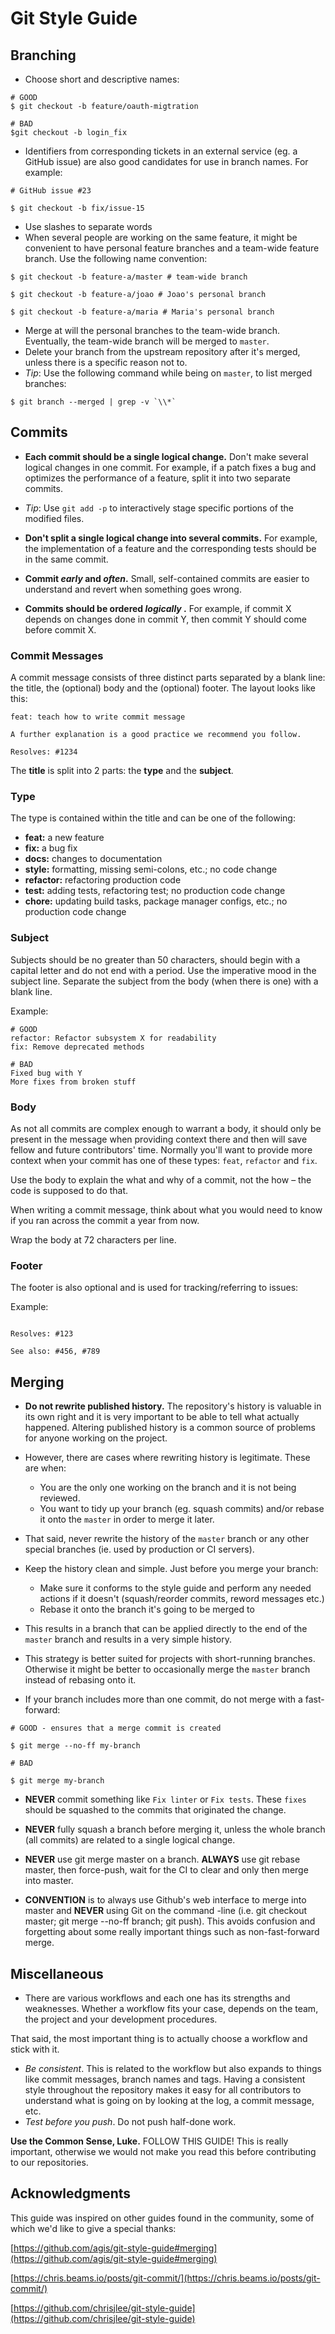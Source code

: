 # Git Style Guide

## Branching

- Choose short and descriptive names:

```
# GOOD
$ git checkout -b feature/oauth-migtration

# BAD
$git checkout -b login_fix
```

- Identifiers from corresponding tickets in an external service (eg. a GitHub issue) are also good candidates for use in branch names. For example:

```
# GitHub issue #23

$ git checkout -b fix/issue-15
```

- Use slashes to separate words
- When several people are working on the same feature, it might be convenient to have personal feature branches and a team-wide feature branch. Use the following name convention:

```
$ git checkout -b feature-a/master # team-wide branch

$ git checkout -b feature-a/joao # Joao's personal branch

$ git checkout -b feature-a/maria # Maria's personal branch
```

- Merge at will the personal branches to the team-wide branch. Eventually, the team-wide branch will be merged to `master`.
- Delete your branch from the upstream repository after it's merged, unless there is a specific reason not to. 
- _Tip_: Use the following command while being on `master`, to list merged branches:
```
$ git branch --merged | grep -v `\\*`
```

## Commits

- **Each commit should be a single logical change.** Don't make several logical changes in one commit. For example, if a patch fixes a bug and optimizes the performance of a feature, split it into two separate commits.

- _Tip_: Use `git add -p` to interactively stage specific portions of the modified files.

- **Don't split a single logical change into several commits.** For example, the implementation of a feature and the corresponding tests should be in the same commit.

- **Commit _early_ and _often_.**  Small, self-contained commits are easier to understand and revert when something goes wrong.

- **Commits should be ordered _logically_ .**  For example, if commit X depends on changes done in commit Y, then commit Y should come before commit X.

### Commit Messages

A commit message consists of three distinct parts separated by a blank line: the title, the (optional) body and the (optional) footer. The layout looks like this:
```
feat: teach how to write commit message

A further explanation is a good practice we recommend you follow.

Resolves: #1234
```
The **title** is split into 2 parts: the **type** and the **subject**.

### Type

The type is contained within the title and can be one of the following:

- **feat:** a new feature
- **fix:** a bug fix
- **docs:** changes to documentation
- **style:** formatting, missing semi-colons, etc.; no code change
- **refactor:** refactoring production code
- **test:** adding tests, refactoring test; no production code change
- **chore:** updating build tasks, package manager configs, etc.; no production code change

### Subject

Subjects should be no greater than 50 characters, should begin with a capital letter and do not end with a period. Use the imperative mood in the subject line. Separate the subject from the body (when there is one) with a blank line.

Example:

```
# GOOD
refactor: Refactor subsystem X for readability
fix: Remove deprecated methods

# BAD
Fixed bug with Y
More fixes from broken stuff
```

### Body

As not all commits are complex enough to warrant a body, it should only be present in the message when providing context there and then will save fellow and future contributors' time. Normally you'll want to provide more context when your commit has one of these types: `feat`, `refactor` and `fix`.

Use the body to explain the what and why of a commit, not the how – the code is supposed to do that.

When writing a commit message, think about what you would need to know if you ran across the commit a year from now.

Wrap the body at 72 characters per line.

### Footer

The footer is also optional and is used for tracking/referring to issues:

Example:

```

Resolves: #123

See also: #456, #789

```

## Merging

- **Do not rewrite published history.** The repository's history is valuable in its own right and it is very important to be able to tell what actually happened. Altering published history is a common source of problems for anyone working on the project.
- However, there are cases where rewriting history is legitimate. These are when:
  - You are the only one working on the branch and it is not being reviewed.
  - You want to tidy up your branch (eg. squash commits) and/or rebase it onto the `master` in order to merge it later.

- That said, never rewrite the history of the `master` branch or any other special branches (ie. used by production or CI servers).

- Keep the history clean and simple. Just before you merge your branch:
  - Make sure it conforms to the style guide and perform any needed actions if it doesn't (squash/reorder commits, reword messages etc.)
  - Rebase it onto the branch it's going to be merged to

- This results in a branch that can be applied directly to the end of the `master` branch and results in a very simple history.

- This strategy is better suited for projects with short-running branches. Otherwise it might be better to occasionally merge the `master` branch instead of rebasing onto it.

- If your branch includes more than one commit, do not merge with a fast-forward:

```
# GOOD - ensures that a merge commit is created

$ git merge --no-ff my-branch

# BAD
  
$ git merge my-branch
```

- **NEVER** commit something like `Fix linter` or `Fix tests`. These `fixes` should be squashed to the commits that originated the change.

- **NEVER** fully squash a branch before merging it, unless the whole branch (all commits) are related to a single logical change.

- **NEVER** use git merge master on a branch. **ALWAYS** use git rebase master, then force-push, wait for the CI to clear and only then merge into master.

- **CONVENTION** is to always use Github's web interface to merge into master and **NEVER** using Git on the command -line (i.e. git checkout master; git merge --no-ff branch; git push). This avoids confusion and forgetting about some really important things such as non-fast-forward merge.

## Miscellaneous

- There are various workflows and each one has its strengths and weaknesses. Whether a workflow fits your case, depends on the team, the project and your development procedures.

That said, the most important thing is to actually choose a workflow and stick with it.

- _Be consistent_. This is related to the workflow but also expands to things like commit messages, branch names and tags. Having a consistent style throughout the repository makes it easy for all contributors to understand what is going on by looking at the log, a commit message, etc.
- _Test before you push_. Do not push half-done work.

**Use the Common Sense, Luke.** FOLLOW THIS GUIDE! This is really important, otherwise we would not make you read this before contributing to our repositories.

## Acknowledgments

This guide was inspired on other guides found in the community, some of which we'd like to give a special thanks:

[https://github.com/agis/git-style-guide#merging](https://github.com/agis/git-style-guide#merging)

[https://chris.beams.io/posts/git-commit/](https://chris.beams.io/posts/git-commit/)

[https://github.com/chrisjlee/git-style-guide](https://github.com/chrisjlee/git-style-guide)
